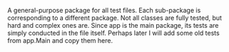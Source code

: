 A general-purpose package for all test files.
Each sub-package is corresponding to a different package.
Not all classes are fully tested, but hard and complex ones are.
Since app is the main package, its tests are simply conducted in the file itself.
Perhaps later I will add some old tests from app.Main and copy them here.